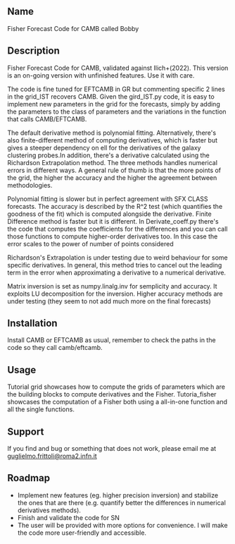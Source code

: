
## Name
Fisher Forecast Code for CAMB called Bobby

## Description
Fisher Forecast Code for CAMB, validated against Ilich+(2022). This version is an on-going version with unfinished features. Use it with care.

The code is fine tuned for EFTCAMB in GR but commenting specific 2 lines in the grid_IST recovers CAMB.
Given the gird_IST.py code, it is easy to implement new parameters in the grid for the forecasts, simply by adding the parameters to the class of parameters and the variations in the function that calls CAMB/EFTCAMB.

The default derivative method is polynomial fitting. Alternatively, there's also finite-different method of computing derivatives, which is faster but gives a steeper dependency on ell for the derivatives of the galaxy clustering probes.In addition, there's a derivative calculated using the Richardson Extrapolation method. The three methods handles numerical errors in different ways. A general rule of thumb is that the more points of the grid, the higher the accuracy and the higher the agreement between methodologies.

Polynomial fitting is slower but in perfect agreement with SFX CLASS forecasts. The accuracy is described by the R^2 test (which quantifies the goodness of the fit) which is computed alongside the derivative.
Finite Difference method is faster but it is different. In Derivate_coeff.py there's the code that computes the coefficients for the differences and you can call those functions to compute higher-order derivatives too. In this case the error scales to the power of number of points considered

Richardson's Extrapolation is under testing due to weird behaviour for some specific derivatives. In general, this method tries to cancel out the leading term in the error when approximating a derivative to a numerical derivative.

Matrix inversion is set as numpy.linalg.inv for semplicity and accuracy. It exploits LU decomposition for the inversion. Higher accuracy methods are under testing (they seem to not add much more on the final forecasts)


## Installation
Install CAMB or EFTCAMB as usual, remember to check the paths in the code so they call camb/eftcamb.

## Usage
Tutorial grid showcases how to compute the grids of parameters which are the building blocks to compute derivatives and the Fisher.
Tutoria_fisher showcases the computation of a Fisher both using a all-in-one function and all the single functions.

## Support
If you find and bug or something that does not work, please email me at guglielmo.frittoli@roma2.infn.it

## Roadmap
- Implement new features (eg. higher precision inversion) and stabilize the ones that are there (e.g. quantify better the differences in numerical derivatives methods).
- Finish and validate the code for SN
- The user will be provided with more options for convenience. I will make the code more user-friendly and accessible.

